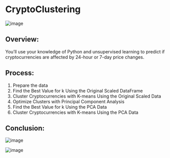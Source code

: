 # CryptoClustering

![image](https://github.com/imanmalih/CryptoClustering/assets/128860080/81fbf33f-bec8-44fd-a370-6d9fec98750a)




## Overview:
 You’ll use your knowledge of Python and unsupervised learning to predict if cryptocurrencies are affected by 24-hour or 7-day price changes.


 ## Process:
 1. Prepare the data
 2. Find the Best Value for k Using the Original Scaled DataFrame
 3. Cluster Cryptocurrencies with K-means Using the Original Scaled Data
 4. Optimize Clusters with Principal Component Analysis
 5. Find the Best Value for k Using the PCA Data
 6. Cluster Cryptocurrencies with K-means Using the PCA Data

## Conclusion:

![image](https://github.com/imanmalih/CryptoClustering/assets/128860080/f6071cd0-1547-42ca-9535-1f5e38c26bb9)



![image](https://github.com/imanmalih/CryptoClustering/assets/128860080/58b82c05-8922-418c-8a22-95a54f8831fb)






